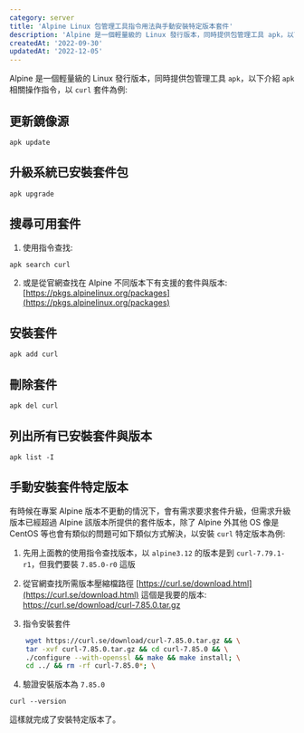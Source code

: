 ```yaml
---
category: server
title: 'Alpine Linux 包管理工具指令用法與手動安裝特定版本套件'
description: 'Alpine 是一個輕量級的 Linux 發行版本，同時提供包管理工具 apk，以下介紹 apk 相關操作指令'
createdAt: '2022-09-30'
updatedAt: '2022-12-05'
---
```


Alpine 是一個輕量級的 Linux 發行版本，同時提供包管理工具 `apk`，以下介紹 `apk` 相關操作指令，以 `curl` 套件為例:
## 更新鏡像源
```
apk update
```

## 升級系統已安裝套件包
```
apk upgrade
```

## 搜尋可用套件
1. 使用指令查找:
```
apk search curl
```
2. 或是從官網查找在 Alpine 不同版本下有支援的套件與版本:
   [https://pkgs.alpinelinux.org/packages](https://pkgs.alpinelinux.org/packages)

## 安裝套件
```
apk add curl
```

## 刪除套件
```
apk del curl
```

## 列出所有已安裝套件與版本
```
apk list -I
```

## 手動安裝套件特定版本

有時候在專案 Alpine 版本不更動的情況下，會有需求要求套件升級，但需求升級版本已經超過 Alpine 該版本所提供的套件版本，除了 Alpine 外其他 OS 像是 CentOS 等也會有類似的問題可如下類似方式解決，以安裝 `curl` 特定版本為例:

1. 先用上面教的使用指令查找版本，以 `alpine3.12` 的版本是到 `curl-7.79.1-r1`，但我們要裝 `7.85.0-r0` 這版

2. 從官網查找所需版本壓縮檔路徑
   [https://curl.se/download.html](https://curl.se/download.html)
   這個是我要的版本: https://curl.se/download/curl-7.85.0.tar.gz

3. 指令安裝套件
```bash
    wget https://curl.se/download/curl-7.85.0.tar.gz && \
    tar -xvf curl-7.85.0.tar.gz && cd curl-7.85.0 && \
    ./configure --with-openssl && make && make install; \
    cd ../ && rm -rf curl-7.85.0*; \
```

4. 驗證安裝版本為 `7.85.0`
```
curl --version
```
這樣就完成了安裝特定版本了。
